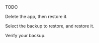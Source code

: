 
TODO

Delete the app, then restore it.

Select the backup to restore, and restore it.

Verify your backup.